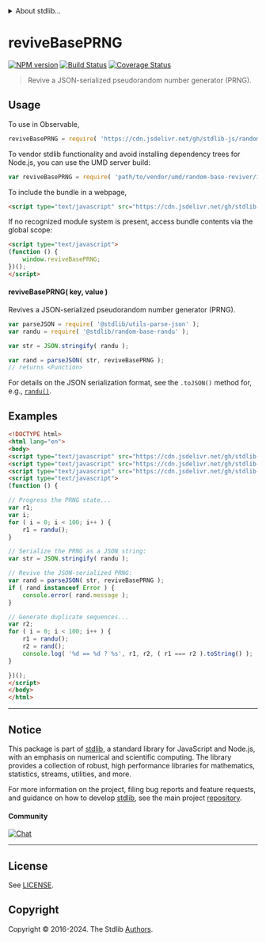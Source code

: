 <!--

@license Apache-2.0

Copyright (c) 2018 The Stdlib Authors.

Licensed under the Apache License, Version 2.0 (the "License");
you may not use this file except in compliance with the License.
You may obtain a copy of the License at

   http://www.apache.org/licenses/LICENSE-2.0

Unless required by applicable law or agreed to in writing, software
distributed under the License is distributed on an "AS IS" BASIS,
WITHOUT WARRANTIES OR CONDITIONS OF ANY KIND, either express or implied.
See the License for the specific language governing permissions and
limitations under the License.

-->


<details>
  <summary>
    About stdlib...
  </summary>
  <p>We believe in a future in which the web is a preferred environment for numerical computation. To help realize this future, we've built stdlib. stdlib is a standard library, with an emphasis on numerical and scientific computation, written in JavaScript (and C) for execution in browsers and in Node.js.</p>
  <p>The library is fully decomposable, being architected in such a way that you can swap out and mix and match APIs and functionality to cater to your exact preferences and use cases.</p>
  <p>When you use stdlib, you can be absolutely certain that you are using the most thorough, rigorous, well-written, studied, documented, tested, measured, and high-quality code out there.</p>
  <p>To join us in bringing numerical computing to the web, get started by checking us out on <a href="https://github.com/stdlib-js/stdlib">GitHub</a>, and please consider <a href="https://opencollective.com/stdlib">financially supporting stdlib</a>. We greatly appreciate your continued support!</p>
</details>

# reviveBasePRNG

[![NPM version][npm-image]][npm-url] [![Build Status][test-image]][test-url] [![Coverage Status][coverage-image]][coverage-url] <!-- [![dependencies][dependencies-image]][dependencies-url] -->

> Revive a JSON-serialized pseudorandom number generator (PRNG).

<!-- Section to include introductory text. Make sure to keep an empty line after the intro `section` element and another before the `/section` close. -->

<section class="intro">

</section>

<!-- /.intro -->

<!-- Package usage documentation. -->



<section class="usage">

## Usage

To use in Observable,

```javascript
reviveBasePRNG = require( 'https://cdn.jsdelivr.net/gh/stdlib-js/random-base-reviver@umd/browser.js' )
```

To vendor stdlib functionality and avoid installing dependency trees for Node.js, you can use the UMD server build:

```javascript
var reviveBasePRNG = require( 'path/to/vendor/umd/random-base-reviver/index.js' )
```

To include the bundle in a webpage,

```html
<script type="text/javascript" src="https://cdn.jsdelivr.net/gh/stdlib-js/random-base-reviver@umd/browser.js"></script>
```

If no recognized module system is present, access bundle contents via the global scope:

```html
<script type="text/javascript">
(function () {
    window.reviveBasePRNG;
})();
</script>
```

#### reviveBasePRNG( key, value )

Revives a JSON-serialized pseudorandom number generator (PRNG).

```javascript
var parseJSON = require( '@stdlib/utils-parse-json' );
var randu = require( '@stdlib/random-base-randu' );

var str = JSON.stringify( randu );

var rand = parseJSON( str, reviveBasePRNG );
// returns <Function>
```

For details on the JSON serialization format, see the `.toJSON()` method for, e.g., [`randu()`][@stdlib/random/base/randu].

</section>

<!-- /.usage -->

<!-- Package usage notes. Make sure to keep an empty line after the `section` element and another before the `/section` close. -->

<section class="notes">

</section>

<!-- /.notes -->

<!-- Package usage examples. -->

<section class="examples">

## Examples

<!-- eslint no-undef: "error" -->

```html
<!DOCTYPE html>
<html lang="en">
<body>
<script type="text/javascript" src="https://cdn.jsdelivr.net/gh/stdlib-js/random-base-randu@umd/browser.js"></script>
<script type="text/javascript" src="https://cdn.jsdelivr.net/gh/stdlib-js/utils-parse-json@umd/browser.js"></script>
<script type="text/javascript" src="https://cdn.jsdelivr.net/gh/stdlib-js/random-base-reviver@umd/browser.js"></script>
<script type="text/javascript">
(function () {

// Progress the PRNG state...
var r1;
var i;
for ( i = 0; i < 100; i++ ) {
    r1 = randu();
}

// Serialize the PRNG as a JSON string:
var str = JSON.stringify( randu );

// Revive the JSON-serialized PRNG:
var rand = parseJSON( str, reviveBasePRNG );
if ( rand instanceof Error ) {
    console.error( rand.message );
}

// Generate duplicate sequences...
var r2;
for ( i = 0; i < 100; i++ ) {
    r1 = randu();
    r2 = rand();
    console.log( '%d == %d ? %s', r1, r2, ( r1 === r2 ).toString() );
}

})();
</script>
</body>
</html>
```

</section>

<!-- /.examples -->

<!-- Section to include cited references. If references are included, add a horizontal rule *before* the section. Make sure to keep an empty line after the `section` element and another before the `/section` close. -->

<section class="references">

</section>

<!-- /.references -->

<!-- Section for related `stdlib` packages. Do not manually edit this section, as it is automatically populated. -->

<section class="related">

</section>

<!-- /.related -->

<!-- Section for all links. Make sure to keep an empty line after the `section` element and another before the `/section` close. -->


<section class="main-repo" >

* * *

## Notice

This package is part of [stdlib][stdlib], a standard library for JavaScript and Node.js, with an emphasis on numerical and scientific computing. The library provides a collection of robust, high performance libraries for mathematics, statistics, streams, utilities, and more.

For more information on the project, filing bug reports and feature requests, and guidance on how to develop [stdlib][stdlib], see the main project [repository][stdlib].

#### Community

[![Chat][chat-image]][chat-url]

---

## License

See [LICENSE][stdlib-license].


## Copyright

Copyright &copy; 2016-2024. The Stdlib [Authors][stdlib-authors].

</section>

<!-- /.stdlib -->

<!-- Section for all links. Make sure to keep an empty line after the `section` element and another before the `/section` close. -->

<section class="links">

[npm-image]: http://img.shields.io/npm/v/@stdlib/random-base-reviver.svg
[npm-url]: https://npmjs.org/package/@stdlib/random-base-reviver

[test-image]: https://github.com/stdlib-js/random-base-reviver/actions/workflows/test.yml/badge.svg?branch=v0.2.0
[test-url]: https://github.com/stdlib-js/random-base-reviver/actions/workflows/test.yml?query=branch:v0.2.0

[coverage-image]: https://img.shields.io/codecov/c/github/stdlib-js/random-base-reviver/main.svg
[coverage-url]: https://codecov.io/github/stdlib-js/random-base-reviver?branch=main

<!--

[dependencies-image]: https://img.shields.io/david/stdlib-js/random-base-reviver.svg
[dependencies-url]: https://david-dm.org/stdlib-js/random-base-reviver/main

-->

[chat-image]: https://img.shields.io/gitter/room/stdlib-js/stdlib.svg
[chat-url]: https://app.gitter.im/#/room/#stdlib-js_stdlib:gitter.im

[stdlib]: https://github.com/stdlib-js/stdlib

[stdlib-authors]: https://github.com/stdlib-js/stdlib/graphs/contributors

[umd]: https://github.com/umdjs/umd
[es-module]: https://developer.mozilla.org/en-US/docs/Web/JavaScript/Guide/Modules

[deno-url]: https://github.com/stdlib-js/random-base-reviver/tree/deno
[deno-readme]: https://github.com/stdlib-js/random-base-reviver/blob/deno/README.md
[umd-url]: https://github.com/stdlib-js/random-base-reviver/tree/umd
[umd-readme]: https://github.com/stdlib-js/random-base-reviver/blob/umd/README.md
[esm-url]: https://github.com/stdlib-js/random-base-reviver/tree/esm
[esm-readme]: https://github.com/stdlib-js/random-base-reviver/blob/esm/README.md
[branches-url]: https://github.com/stdlib-js/random-base-reviver/blob/main/branches.md

[stdlib-license]: https://raw.githubusercontent.com/stdlib-js/random-base-reviver/main/LICENSE

[@stdlib/random/base/randu]: https://github.com/stdlib-js/random-base-randu/tree/umd

</section>

<!-- /.links -->
